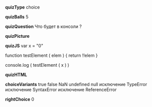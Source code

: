 ____quizType____
choice

____quizBalls____
5

____quizQuestion____
Что будет в консоли ?

____quizPicture____


____quizJS____
var x = "0"

function testElement ( elem ) {
    return !!elem
}

console.log (
    testElement ( x )
)


____quizHTML____



____choiceVariants____
true
false
NaN
undefined
null
исключение TypeError
исключение SyntaxError
исключение ReferenceError


____rightChoice____
0
